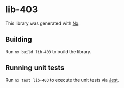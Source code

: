 # lib-403

This library was generated with [Nx](https://nx.dev).

## Building

Run `nx build lib-403` to build the library.

## Running unit tests

Run `nx test lib-403` to execute the unit tests via [Jest](https://jestjs.io).
